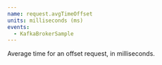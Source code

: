 ```yaml
---
name: request.avgTimeOffset
units: milliseconds (ms)
events:
  - KafkaBrokerSample
---
```


Average time for an offset request, in milliseconds.
